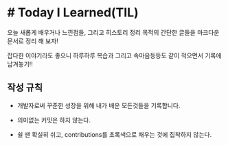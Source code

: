 # # Today I Learned(TIL)
오늘 새롭게 배우거나 느낀점들, 그리고 히스토리 정리 목적의 간단한 글들을 마크다운 문서로 정리 해 보자!

잡다한 이야기라도 좋으니 하루하루 복습과 그리고 속마음등등도 같이 적으면서 기록에 남겨놓기!!

## 작성 규칙 

- 개발자로써 꾸준한 성장을 위해 내가 배운 모든것들을 기록합니다.

- 의미없는 커밋은 하지 않는다.

- 쉴 땐 확실히 쉬고, contributions를 초록색으로 채우는 것에 집착하지 않는다.
